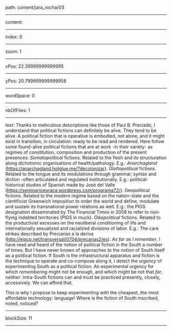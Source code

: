 path: content/jara_rocha/03

----

content: 

----

index: 0

----

zoom: 1

----

xPos: 22.39999999999995

----

yPos: 20.799999999999958

----

wordSpace: 0

----

nbOfFiles: 1

----

text: Thanks to meticulous descriptions like those of Paul B. Preciado, I understand that political fictions can definitely be alive. They tend to be alive. A political fiction that is operative is embodied, not alone, and it might exist in transition, in circulation: ready to be read and rendered. Here follow some found-alive political fictions that are at work -in their variety- as regimes of constitution, composition and production of the present presences:
*Somatopolitical* fictions. Related to the flesh and its structuration along dichotomic organisations of health/pathology. E.g.: *Anarchagland* (https://anarchagland.hotglue.me/?decolonizar).
*Glottopolitical* fictions. Related to the tongue and its modulations through grammar, syntax and diction -often articulated and regulated institutionally. E.g.: political-historical studies of Spanish made by José del Valle (https://seminarioeuraca.wordpress.com/programa72/).
Geopolitical fictions. Related to the modern regime based on the nation-state and the cientificist Greenwich imposition to order the world and define, modulate and sustain its transnational power relations as well. E.g.: the PIGS designation disseminated by The Financial Times in 2008 to refer to non-flying indebted territories (PIGS in muck).
*Oikopolitical* fictions. Related to the productivist excesses on the neoliberal conditioning of life and internationally sexualized and racialized divisions of labor. E.g.: The care strikes described by Preciarias a la deriva (http://eipcp.net/transversal/0704/precarias2/es).
*As far as I remember*, I have read and heard of the notion of political fiction in the South a number of times. But I have never known of approaches to the notion of South itself as a political fiction. If South is the infrastructural apparatus and fiction is the technique to operate and co-compose along it, I detect the *urgency* of experimenting South as a political fiction. An experimental urgency for which *remembering* might not be enough, and which might be not that *far*, neither: Intra-South fictions can and must be practiced presently, closely, accessively. We can afford that.  

This is why I propose to keep experimenting with the cheapest, the most affordable technology: language! Where is the fiction of South inscribed, noted, noticed?   


----

blockSize: 11

----

